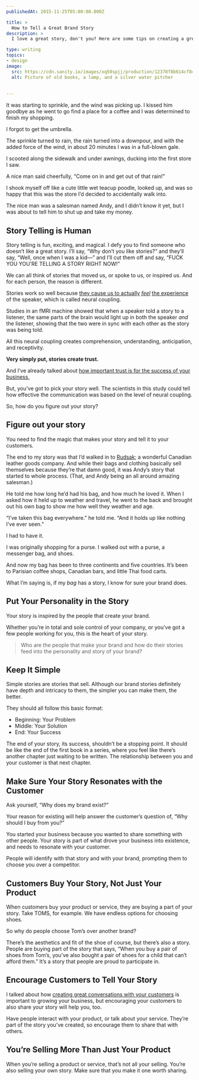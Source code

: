 ```yaml
---
publishedAt: 2015-11-25T05:00:00.000Z

title: >
  How to Tell a Great Brand Story
description: >
  I love a great story, don't you? Here are some tips on creating a great brand story that will make your customers happy.

type: writing
topics:
- design
image:
  src: https://cdn.sanity.io/images/xq50spjj/production/12378f8b614cf840f91857408d84895c2902bc16-5429x4016.jpg
  alt: Picture of old books, a lamp, and a silver water pitcher
  
  
---
```


It was starting to sprinkle, and the wind was picking up. I kissed him goodbye as he went to go find a place for a coffee and I was determined to finish my shopping.

I forgot to get the umbrella.

The sprinkle turned to rain, the rain turned into a downpour, and with the added force of the wind, in about 20 minutes I was in a full-blown gale.

I scooted along the sidewalk and under awnings, ducking into the first store I saw.

A nice man said cheerfully, “Come on in and get out of that rain!”

I shook myself off like a cute little wet teacup poodle[](https://marisamorby.com/brand-story#fn-1), looked up, and was so happy that this was the store I’d decided to accidentally walk into.

The nice man was a salesman named Andy, and I didn’t know it yet, but I was about to tell him to shut up and take my money.

## Story Telling is Human

Story telling is fun, exciting, and magical. I defy you to find someone who doesn’t like a great story. I’ll say, “Why don’t you like stories?” and they’ll say, “Well, once when I was a kid—” and I’ll cut them off and say, “FUCK YOU YOU’RE TELLING A STORY RIGHT NOW!”

We can all think of stories that moved us, or spoke to us, or inspired us. And for each person, the reason is different.

Stories work so well because [they cause us to actually](http://www.nytimes.com/2012/03/18/opinion/sunday/the-neuroscience-of-your-brain-on-fiction.html?pagewanted=all&_r=1) [_feel_](http://www.nytimes.com/2012/03/18/opinion/sunday/the-neuroscience-of-your-brain-on-fiction.html?pagewanted=all&_r=1) [the experience](http://www.nytimes.com/2012/03/18/opinion/sunday/the-neuroscience-of-your-brain-on-fiction.html?pagewanted=all&_r=1) of the speaker, which is called neural coupling.

Studies in an fMRI machine showed that when a speaker told a story to a listener, the same parts of the brain would light up in both the speaker _and_ the listener, showing that the two were in sync with each other as the story was being told.

All this neural coupling creates comprehension, understanding, anticipation, and receptivity.

**Very simply put, stories create trust.**

And I’ve already talked about [how important trust is for the success of your business.](http://marisamorby.dev/trust/)

But, you’ve got to pick your story well. The scientists in this study could tell how effective the communication was based on the level of neural coupling.

So, how do you figure out your story?

## Figure out your story

You need to find the magic that makes your story and tell it to your customers.

The end to my story was that I’d walked in to [Rudsak](https://www.rudsak.com/); a wonderful Canadian leather goods company. And while their bags and clothing basically sell themselves because they’re that damn good, it was Andy’s story that started to whole process. (That, and Andy being an all around amazing salesman.)

He told me how long he’d had his bag, and how much he loved it. When I asked how it held up to weather and travel, he went to the back and brought out his own bag to show me how well they weather and age.

“I’ve taken this bag everywhere.” he told me. “And it holds up like nothing I’ve ever seen.”

I had to have it.

I was originally shopping for a purse. I walked out with a purse, a messenger bag, and shoes.[](https://marisamorby.com/brand-story#fn-2)

And now my bag has been to three continents and five countries. It’s been to Parisian coffee shops, Canadian bars, and little Thai food carts.

What I’m saying is, if my _bag_ has a story, I know for sure your brand does.

## Put Your Personality in the Story

Your story is inspired by the people that create your brand.

Whether you’re in total and sole control of your company, or you’ve got a few people working for you, this is the heart of your story.

> Who are the people that make your brand and how do their stories feed into the personality and story of your brand?

## Keep It Simple

Simple stories are stories that sell. Although our brand stories definitely have depth and intricacy to them, the simpler you can make them, the better.

They should all follow this basic format:

* Beginning: Your Problem
* Middle: Your Solution
* End: Your Success

The end of your story, its success, shouldn’t be a stopping point. It should be like the end of the first book in a series, where you feel like there’s another chapter just waiting to be written. The relationship between you and your customer is that next chapter.

## Make Sure Your Story Resonates with the Customer

Ask yourself, “Why does my brand exist?”

Your reason for existing will help answer the customer’s question of, “Why should I buy from you?”

You started your business because you wanted to share something with other people. Your story is part of what drove your business into existence, and needs to resonate with your customer.

People will identify with that story and with your brand, prompting them to choose you over a competitor.

## Customers Buy Your Story, Not Just Your Product

When customers buy your product or service, they are buying a part of your story. Take TOMS, for example. We have endless options for choosing shoes.

So why do people choose Tom’s over another brand?

There’s the aesthetics and fit of the shoe of course, but there’s also a story. People are buying part of the story that says, “When you buy a pair of shoes from Tom’s, you’ve also bought a pair of shoes for a child that can’t afford them.” It’s a story that people are proud to participate in.

## Encourage Customers to Tell Your Story

I talked about how [creating great conversations with your customers](http://marisamorby.dev/conversation/) is important to growing your business, but encouraging your customers to also share your story will help you, too.

Have people interact with your product, or talk about your service. They’re part of the story you’ve created, so encourage them to share that with others.

## You’re Selling More Than Just Your Product

When you’re selling a product or service, that’s not all your selling. You’re also selling your own story. Make sure that you make it one worth sharing.